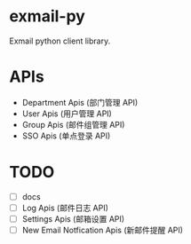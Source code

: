 # exmail-py
Exmail python client library.

# APIs

- Department Apis (部门管理 API)
- User Apis (用户管理 API)
- Group Apis (邮件组管理 API)
- SSO Apis (单点登录 API)


# TODO

- [ ] docs
- [ ] Log Apis (邮件日志 API)
- [ ] Settings Apis (邮箱设置 API)
- [ ] New Email Notfication Apis (新邮件提醒 API)

